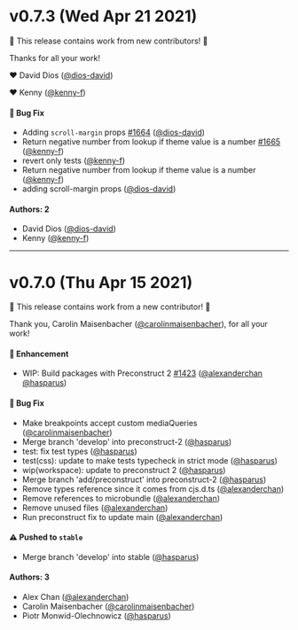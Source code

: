 # v0.7.3 (Wed Apr 21 2021)

:tada: This release contains work from new contributors! :tada:

Thanks for all your work!

:heart: David Dios ([@dios-david](https://github.com/dios-david))

:heart: Kenny ([@kenny-f](https://github.com/kenny-f))

#### 🐛 Bug Fix

- Adding `scroll-margin` props [#1664](https://github.com/system-ui/theme-ui/pull/1664) ([@dios-david](https://github.com/dios-david))
- Return negative number from lookup if theme value is a number [#1665](https://github.com/system-ui/theme-ui/pull/1665) ([@kenny-f](https://github.com/kenny-f))
- revert only tests ([@kenny-f](https://github.com/kenny-f))
- Return negative number from lookup if theme value is a number ([@kenny-f](https://github.com/kenny-f))
- adding scroll-margin props ([@dios-david](https://github.com/dios-david))

#### Authors: 2

- David Dios ([@dios-david](https://github.com/dios-david))
- Kenny ([@kenny-f](https://github.com/kenny-f))

---

# v0.7.0 (Thu Apr 15 2021)

:tada: This release contains work from a new contributor! :tada:

Thank you, Carolin Maisenbacher ([@carolinmaisenbacher](https://github.com/carolinmaisenbacher)), for all your work!

#### 🚀 Enhancement

- WIP: Build packages with Preconstruct 2 [#1423](https://github.com/system-ui/theme-ui/pull/1423) ([@alexanderchan](https://github.com/alexanderchan) [@hasparus](https://github.com/hasparus))

#### 🐛 Bug Fix

- Make breakpoints accept custom mediaQueries ([@carolinmaisenbacher](https://github.com/carolinmaisenbacher))
- Merge branch 'develop' into preconstruct-2 ([@hasparus](https://github.com/hasparus))
- test: fix test types ([@hasparus](https://github.com/hasparus))
- test(css): update to make tests typecheck in strict mode ([@hasparus](https://github.com/hasparus))
- wip(workspace): update to preconstruct 2 ([@hasparus](https://github.com/hasparus))
- Merge branch 'add/preconstruct' into preconstruct-2 ([@hasparus](https://github.com/hasparus))
- Remove types reference since it comes from cjs.d.ts ([@alexanderchan](https://github.com/alexanderchan))
- Remove references to microbundle ([@alexanderchan](https://github.com/alexanderchan))
- Remove unused files ([@alexanderchan](https://github.com/alexanderchan))
- Run preconstruct fix to update main ([@alexanderchan](https://github.com/alexanderchan))

#### ⚠️ Pushed to `stable`

- Merge branch 'develop' into stable ([@hasparus](https://github.com/hasparus))

#### Authors: 3

- Alex Chan ([@alexanderchan](https://github.com/alexanderchan))
- Carolin Maisenbacher ([@carolinmaisenbacher](https://github.com/carolinmaisenbacher))
- Piotr Monwid-Olechnowicz ([@hasparus](https://github.com/hasparus))
